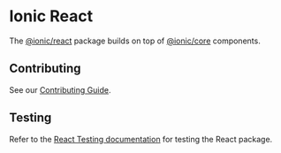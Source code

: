 # Ionic React

The [@ionic/react](https://www.npmjs.com/package/@ionic/react) package builds on top of [@ionic/core](https://www.npmjs.com/package/@ionic/core) components.

## Contributing

See our [Contributing Guide](/docs/CONTRIBUTING.md).

## Testing

Refer to the [React Testing documentation](./testing.md) for testing the React package.
